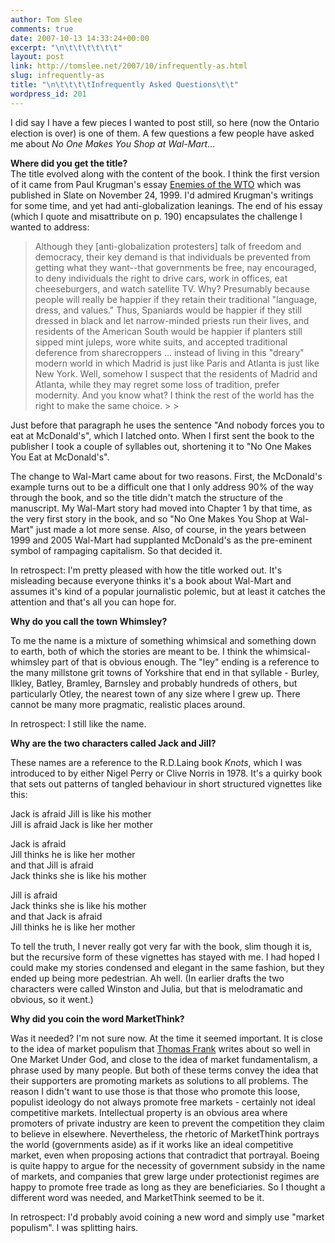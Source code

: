 ```yaml
---
author: Tom Slee
comments: true
date: 2007-10-13 14:33:24+00:00
excerpt: "\n\t\t\t\t\t\t"
layout: post
link: http://tomslee.net/2007/10/infrequently-as.html
slug: infrequently-as
title: "\n\t\t\t\tInfrequently Asked Questions\t\t"
wordpress_id: 201
---
```



				

I did say I have a few pieces I wanted to post still, so here (now the Ontario election is over) is one of them. A few questions a few people have asked me about _No One Makes You Shop at Wal-Mart_...




**Where did you get the title?**  
The title evolved along with the content of the book. I think the first version of it came from Paul Krugman's essay [Enemies of the WTO](http://www.pkarchive.org/trade/wto.html) which was published in Slate on November 24, 1999. I'd admired Krugman's writings for some time, and yet had anti-globalization leanings. The end of his essay (which I quote and misattribute on p. 190) encapsulates the challenge I wanted to address:

<blockquote>Although they [anti-globalization protesters] talk of freedom and democracy, their key demand is that individuals be prevented from getting what they want--that governments be free, nay encouraged, to deny individuals the right to drive cars, work in offices, eat cheeseburgers, and watch satellite TV. Why? Presumably because people will really be happier if they retain their traditional "language, dress, and values." Thus, Spaniards would be happier if they still dressed in black and let narrow-minded priests run their lives, and residents of the American South would be happier if planters still sipped mint juleps, wore white suits, and accepted traditional deference from sharecroppers ... instead of living in this "dreary" modern world in which Madrid is just like Paris and Atlanta is just like New York.   
Well, somehow I suspect that the residents of Madrid and Atlanta, while they may regret some loss of tradition, prefer modernity. And you know what? I think the rest of the world has the right to make the same choice.
> 
> </blockquote>

Just before that paragraph he uses the sentence "And nobody forces you to eat at McDonald's", which I latched onto. When I first sent the book to the publisher I took a couple of syllables out, shortening it to "No One Makes You Eat at McDonald's".




The change to Wal-Mart came about for two reasons. First, the McDonald's example turns out to be a difficult one that I only address 90% of the way through the book, and so the title didn't match the structure of the manuscript. My Wal-Mart story had moved into Chapter 1 by that time, as the very first story in the book, and so "No One Makes You Shop at Wal-Mart" just made a lot more sense. Also, of course, in the years between 1999 and 2005 Wal-Mart had supplanted McDonald's as the pre-eminent symbol of rampaging capitalism. So that decided it.




In retrospect: I'm pretty pleased with how the title worked out. It's misleading because everyone thinks it's a book about Wal-Mart and assumes it's kind of a popular journalistic polemic, but at least it catches the attention and that's all you can hope for.







**Why do you call the town Whimsley?**





To me the name is a mixture of something whimsical and something down to earth, both of which the stories are meant to be. I think the whimsical-whimsley part of that is obvious enough. The "ley" ending is a reference to the many millstone grit towns of Yorkshire that end in that syllable - Burley, Ilkley, Batley, Bramley, Barnsley and probably hundreds of others, but particularly Otley, the nearest town of any size where I grew up. There cannot be many more pragmatic, realistic places around.




In retrospect: I still like the name.




**Why are the two characters called Jack and Jill?**




These names are a reference to the R.D.Laing book _Knots_, which I was introduced to by either Nigel Perry or Clive Norris in 1978. It's a quirky book that sets out patterns of tangled behaviour in short structured vignettes like this:




Jack is afraid Jill is like his mother  
Jill is afraid Jack is like her mother

Jack is afraid  
Jill thinks he is like her mother  
and that Jill is afraid  
Jack thinks she is like his mother




Jill is afraid  
Jack thinks she is like his mother  
and that Jack is afraid  
Jill thinks he is like her mother




To tell the truth, I never really got very far with the book, slim though it is, but the recursive form of these vignettes has stayed with me. I had hoped I could make my stories condensed and elegant in the same fashion, but they ended up being more pedestrian. Ah well. (In earlier drafts the two characters were called Winston and Julia, but that is melodramatic and obvious, so it went.)




**Why did you coin the word MarketThink?**




Was it needed? I'm not sure now. At the time it seemed important. It is close to the idea of market populism that [Thomas Frank](http://www.tcfrank.com/) writes about so well in One Market Under God, and close to the idea of market fundamentalism, a phrase used by many people. But both of these terms convey the idea that their supporters are promoting markets as solutions to all problems. The reason I didn't want to use those is that those who promote this loose, populist ideology do not always promote free markets - certainly not ideal competitive markets. Intellectual property is an obvious area where promoters of private industry are keen to prevent the competition they claim to believe in elsewhere. Nevertheless, the rhetoric of MarketThink portrays the world (governments aside) as if it works like an ideal competitive market, even when proposing actions that contradict that portrayal. Boeing is quite happy to argue for the necessity of government subsidy in the name of markets, and companies that grew large under protectionist regimes are happy to promote free trade as long as they are beneficiaries. So I thought a different word was needed, and MarketThink seemed to be it.




In retrospect: I'd probably avoid coining a new word and simply use "market populism". I was splitting hairs.


		
